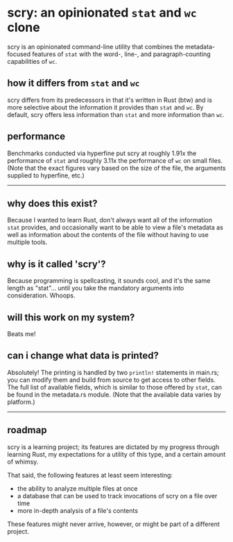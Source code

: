 # scry: an opinionated `stat` and `wc` clone

scry is an opinionated command-line utility that combines the metadata-focused features of `stat` with the word-, line-, and paragraph-counting capabilities of `wc`.

## how it differs from `stat` and `wc`

scry differs from its predecessors in that it's written in Rust (btw) and is more
selective about the information it provides than `stat` and `wc`. By default,
scry offers less information than `stat` and more information than `wc`.

## performance

Benchmarks conducted via hyperfine put scry at roughly 1.91x the performance of `stat`
and roughly 3.11x the performance of `wc` on small files. (Note that the exact figures vary based on the size of the file, the arguments supplied to hyperfine, etc.)

---

## why does this exist?

Because I wanted to learn Rust, don't always want all of the information `stat`
provides, and occasionally want to be able to view a file's metadata as well as
information about the contents of the file without having to use multiple tools.

## why is it called 'scry'?

Because programming is spellcasting, it sounds cool, and it's the same length as
"stat"... until you take the mandatory arguments into consideration. Whoops.

## will this work on my system?

Beats me! 

## can i change what data is printed?

Absolutely! The printing is handled by two `println!` statements in main.rs; you can
modify them and build from source to get access to other fields. The full list of
available fields, which is similar to those offered by `stat`, can be found in the
metadata.rs module. (Note that the available data varies by platform.)

---

## roadmap

scry is a learning project; its features are dictated by my progress through learning
Rust, my expectations for a utility of this type, and a certain amount of whimsy. 

That said, the following features at least seem interesting:

* the ability to analyze multiple files at once
* a database that can be used to track invocations of scry on a file over time
* more in-depth analysis of a file's contents

These features might never arrive, however, or might be part of a different project.

